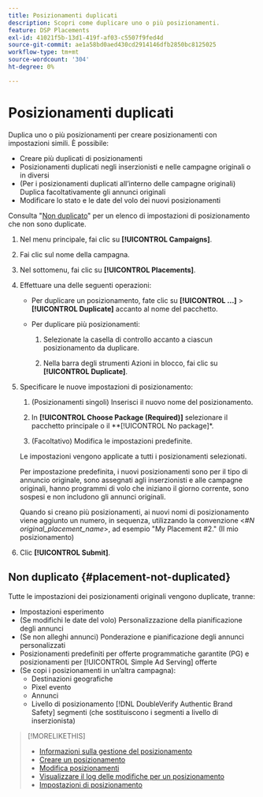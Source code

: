 ```yaml
---
title: Posizionamenti duplicati
description: Scopri come duplicare uno o più posizionamenti.
feature: DSP Placements
exl-id: 41021f5b-13d1-419f-af03-c5507f9fed4d
source-git-commit: ae1a58bd0aed430cd2914146dfb2850bc8125025
workflow-type: tm+mt
source-wordcount: '304'
ht-degree: 0%

---
```


# Posizionamenti duplicati

<!-- Some placements don't have this option. Clarify which placement types aren't eligible -- is it PG placements, or all placements using private inventory? And anything else? -->

Duplica uno o più posizionamenti per creare posizionamenti con impostazioni simili. È possibile:

* Creare più duplicati di posizionamenti
* Posizionamenti duplicati negli inserzionisti e nelle campagne originali o in diversi
* (Per i posizionamenti duplicati all’interno delle campagne originali) Duplica facoltativamente gli annunci originali
* Modificare lo stato e le date del volo dei nuovi posizionamenti

Consulta &quot;[Non duplicato](#placement-not-duplicated)&quot; per un elenco di impostazioni di posizionamento che non sono duplicate.

1. Nel menu principale, fai clic su **[!UICONTROL Campaigns]**.

1. Fai clic sul nome della campagna.

1. Nel sottomenu, fai clic su **[!UICONTROL Placements]**.

1. Effettuare una delle seguenti operazioni:

   * Per duplicare un posizionamento, fate clic su  **[!UICONTROL ...]** > **[!UICONTROL Duplicate]** accanto al nome del pacchetto.

   * Per duplicare più posizionamenti:

      1. Selezionate la casella di controllo accanto a ciascun posizionamento da duplicare.

      1. Nella barra degli strumenti Azioni in blocco, fai clic su **[!UICONTROL Duplicate]**.

1. Specificare le nuove impostazioni di posizionamento:

   1. (Posizionamenti singoli) Inserisci il nuovo nome del posizionamento.

   1. In **[!UICONTROL Choose Package (Required)]** selezionare il pacchetto principale o il **[!UICONTROL No package]*.

   1. (Facoltativo) Modifica le impostazioni predefinite.

   Le impostazioni vengono applicate a tutti i posizionamenti selezionati.

   Per impostazione predefinita, i nuovi posizionamenti sono per il tipo di annuncio originale, sono assegnati agli inserzionisti e alle campagne originali, hanno programmi di volo che iniziano il giorno corrente, sono sospesi e non includono gli annunci originali.

   Quando si creano più posizionamenti, ai nuovi nomi di posizionamento viene aggiunto un numero, in sequenza, utilizzando la convenzione &lt;*#N original_placement_name*>, ad esempio &quot;My Placement #2.&quot; (Il mio posizionamento)

1. Clic **[!UICONTROL Submit]**.

## Non duplicato {#placement-not-duplicated}

Tutte le impostazioni dei posizionamenti originali vengono duplicate, tranne:

* Impostazioni esperimento
* (Se modifichi le date del volo) Personalizzazione della pianificazione degli annunci
* (Se non alleghi annunci) Ponderazione e pianificazione degli annunci personalizzati
* Posizionamenti predefiniti per offerte programmatiche garantite (PG) e posizionamenti per [!UICONTROL Simple Ad Serving] offerte
* (Se copi i posizionamenti in un’altra campagna):
   * Destinazioni geografiche
   * Pixel evento
   * Annunci
   * Livello di posizionamento [!DNL DoubleVerify Authentic Brand Safety] segmenti (che sostituiscono i segmenti a livello di inserzionista)

>[!MORELIKETHIS]
>
>* [Informazioni sulla gestione del posizionamento](placement-about.md)
>* [Creare un posizionamento](placement-create.md)
>* [Modifica posizionamenti](placement-edit.md)
>* [Visualizzare il log delle modifiche per un posizionamento](placement-change-log.md)
>* [Impostazioni di posizionamento](placement-settings.md)
